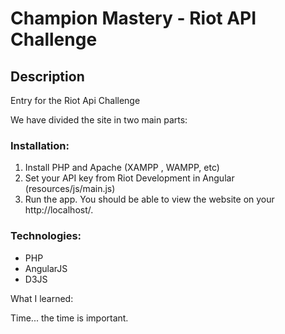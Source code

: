 # Champion Mastery - Riot API Challenge

## Description 

Entry for the Riot Api Challenge

We have divided the site in two main parts:


### Installation:

1. Install PHP and Apache (XAMPP , WAMPP, etc)
2. Set your API key from Riot Development in Angular (resources/js/main.js)
3. Run the app. You should be able to view the website on your http://localhost/.


### Technologies:

<ul>
<li>PHP</li>
<li>AngularJS</li>
<li>D3JS</li>
</ul>

What I learned:

Time... the time is important.
